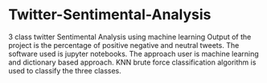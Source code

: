 # Twitter-Sentimental-Analysis
3 class twitter Sentimental Analysis using machine learning
Output of the project is the percentage of positive negative and neutral tweets.
The software used is jupyter notebooks.
The approach user is machine learning and dictionary based approach.
KNN brute force classification algorithm is used to classify the three classes.
